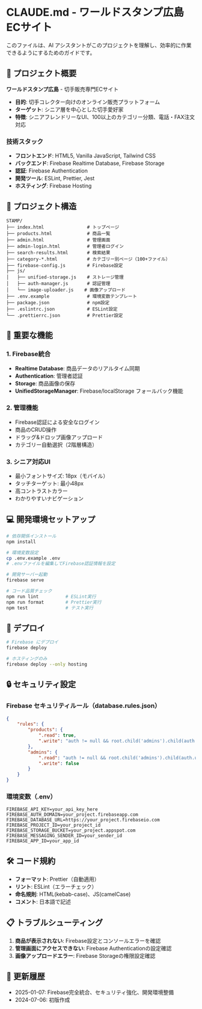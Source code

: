 # CLAUDE.md - ワールドスタンプ広島 ECサイト

このファイルは、AI アシスタントがこのプロジェクトを理解し、効率的に作業できるようにするためのガイドです。

## 🎯 プロジェクト概要

**ワールドスタンプ広島** - 切手販売専門ECサイト

- **目的**: 切手コレクター向けのオンライン販売プラットフォーム
- **ターゲット**: シニア層を中心とした切手愛好家
- **特徴**: シニアフレンドリーなUI、100以上のカテゴリー分類、電話・FAX注文対応

### 技術スタック

- **フロントエンド**: HTML5, Vanilla JavaScript, Tailwind CSS
- **バックエンド**: Firebase Realtime Database, Firebase Storage
- **認証**: Firebase Authentication
- **開発ツール**: ESLint, Prettier, Jest
- **ホスティング**: Firebase Hosting

## 📁 プロジェクト構造

```
STAMP/
├── index.html                # トップページ
├── products.html             # 商品一覧
├── admin.html                # 管理画面
├── admin-login.html          # 管理者ログイン
├── search-results.html       # 検索結果
├── category-*.html           # カテゴリー別ページ（100+ファイル）
├── firebase-config.js        # Firebase設定
├── js/
│   ├── unified-storage.js    # ストレージ管理
│   ├── auth-manager.js       # 認証管理
│   └── image-uploader.js    # 画像アップロード
├── .env.example              # 環境変数テンプレート
├── package.json              # npm設定
├── .eslintrc.json            # ESLint設定
└── .prettierrc.json          # Prettier設定
```

## 🔑 重要な機能

### 1. Firebase統合

- **Realtime Database**: 商品データのリアルタイム同期
- **Authentication**: 管理者認証
- **Storage**: 商品画像の保存
- **UnifiedStorageManager**: Firebase/localStorage フォールバック機能

### 2. 管理機能

- Firebase認証による安全なログイン
- 商品のCRUD操作
- ドラッグ&ドロップ画像アップロード
- カテゴリー自動選択（2階層構造）

### 3. シニア対応UI

- 最小フォントサイズ: 18px（モバイル）
- タッチターゲット: 最小48px
- 高コントラストカラー
- わかりやすいナビゲーション

## 💻 開発環境セットアップ

```bash
# 依存関係インストール
npm install

# 環境変数設定
cp .env.example .env
# .envファイルを編集してFirebase認証情報を設定

# 開発サーバー起動
firebase serve

# コード品質チェック
npm run lint          # ESLint実行
npm run format        # Prettier実行
npm test              # テスト実行
```

## 🚀 デプロイ

```bash
# Firebase にデプロイ
firebase deploy

# ホスティングのみ
firebase deploy --only hosting
```

## 🔒 セキュリティ設定

### Firebase セキュリティルール（database.rules.json）

```json
{
    "rules": {
        "products": {
            ".read": true,
            ".write": "auth != null && root.child('admins').child(auth.uid).val() === true"
        },
        "admins": {
            ".read": "auth != null && root.child('admins').child(auth.uid).val() === true",
            ".write": false
        }
    }
}
```

### 環境変数（.env）

```
FIREBASE_API_KEY=your_api_key_here
FIREBASE_AUTH_DOMAIN=your_project.firebaseapp.com
FIREBASE_DATABASE_URL=https://your_project.firebaseio.com
FIREBASE_PROJECT_ID=your_project_id
FIREBASE_STORAGE_BUCKET=your_project.appspot.com
FIREBASE_MESSAGING_SENDER_ID=your_sender_id
FIREBASE_APP_ID=your_app_id
```

## 🛠️ コード規約

- **フォーマット**: Prettier（自動適用）
- **リント**: ESLint（エラーチェック）
- **命名規則**: HTML(kebab-case)、JS(camelCase)
- **コメント**: 日本語で記述

## 📋 トラブルシューティング

1. **商品が表示されない**: Firebase設定とコンソールエラーを確認
2. **管理画面にアクセスできない**: Firebase Authenticationの設定確認
3. **画像アップロードエラー**: Firebase Storageの権限設定確認

## 📝 更新履歴

- 2025-01-07: Firebase完全統合、セキュリティ強化、開発環境整備
- 2024-07-06: 初版作成
